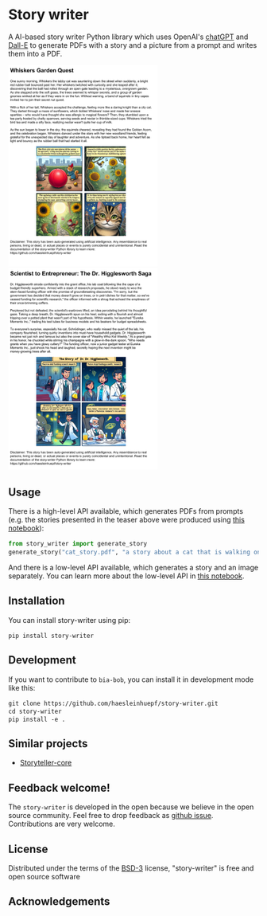 # Story writer

A AI-based story writer Python library which uses OpenAI's [chatGPT](https://chat.openai.com/) and [Dall-E](https://openai.com/dall-e-2) to generate PDFs with a story and a picture from a prompt and writes them into a PDF.

<img src="docs/images/teaser1.png" width="300"/>
<img src="docs/images/teaser2.png" width="300"/>

## Usage

There is a high-level API available, which generates PDFs from prompts (e.g. the stories presented in the teaser above were produced using [this notebook]()):

```python
from story_writer import generate_story
generate_story("cat_story.pdf", "a story about a cat that is walking on a street")
```

And there is a low-level API available, which generates a story and an image separately. 
You can learn more about the low-level API in [this notebook]().

## Installation

You can install story-writer using pip:

```commandline
pip install story-writer
```

## Development

If you want to contribute to `bia-bob`, you can install it in development mode like this:

```
git clone https://github.com/haesleinhuepf/story-writer.git
cd story-writer
pip install -e .
```

## Similar projects

* [Storyteller-core](https://github.com/jaketae/storyteller)

## Feedback welcome!

The `story-writer` is developed in the open because we believe in the open source community. Feel free to drop feedback as [github issue](https://github.com/haesleinhuepf/story-write/issues). Contributions are very welcome. 

## License

Distributed under the terms of the [BSD-3] license,
"story-writer" is free and open source software

[BSD-3]: http://opensource.org/licenses/BSD-3-Clause

## Acknowledgements

